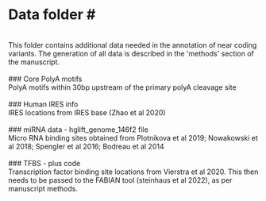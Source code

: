 # Data folder # <br />
<br /> 
This folder contains additional data needed in the annotation of near coding variants. The generation of all data is described in the 'methods' section of the manuscript. <br />
<br />
### Core PolyA motifs <br />
PolyA motifs within 30bp upstream of the primary polyA cleavage site <br />
<br />
### Human IRES info <br />
IRES locations from IRES base (Zhao et al 2020) <br />
<br />
### miRNA data - hglift_genome_146f2 file <br />
Micro RNA binding sites obtained from Plotnikova et al 2019; Nowakowski et al 2018; Spengler et al 2016; Bodreau et al 2014 <br />
<br />
### TFBS - plus code <br />
Transcription factor binding site locations from Vierstra et al 2020. This then needs to be passed to the FABIAN tool (steinhaus et al 2022), as per manuscript methods. <br />
<br />
<br />
